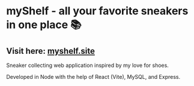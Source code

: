 # myShelf - all your favorite sneakers in one place :books:
## Visit here: [myshelf.site](https://myshelf.site/)


Sneaker collecting web application inspired by my love for shoes. 

Developed in Node with the help of React (Vite), MySQL, and Express.
